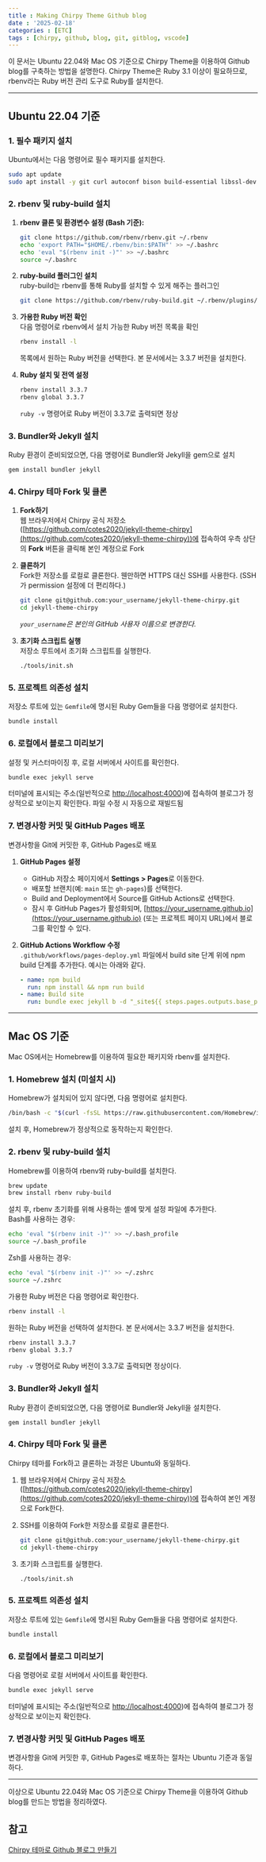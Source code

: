 ```yaml
---
title : Making Chirpy Theme Github blog
date : '2025-02-18'
categories : [ETC]
tags : [chirpy, github, blog, git, gitblog, vscode]
---
```


이 문서는 Ubuntu 22.04와 Mac OS 기준으로 Chirpy Theme을 이용하여 Github blog를 구축하는 방법을 설명한다. Chirpy Theme은 Ruby 3.1 이상이 필요하므로, rbenv라는 Ruby 버전 관리 도구로 Ruby를 설치한다.

---

## Ubuntu 22.04 기준

### 1. 필수 패키지 설치

Ubuntu에서는 다음 명령어로 필수 패키지를 설치한다.

```bash
sudo apt update
sudo apt install -y git curl autoconf bison build-essential libssl-dev libyaml-dev libreadline-dev zlib1g-dev libncurses5-dev libffi-dev libgdbm-dev
```

### 2. rbenv 및 ruby-build 설치

1. **rbenv 클론 및 환경변수 설정 (Bash 기준):**

   ```bash
   git clone https://github.com/rbenv/rbenv.git ~/.rbenv
   echo 'export PATH="$HOME/.rbenv/bin:$PATH"' >> ~/.bashrc
   echo 'eval "$(rbenv init -)"' >> ~/.bashrc
   source ~/.bashrc
   ```

2. **ruby-build 플러그인 설치**  
   ruby-build는 rbenv를 통해 Ruby를 설치할 수 있게 해주는 플러그인

   ```bash
   git clone https://github.com/rbenv/ruby-build.git ~/.rbenv/plugins/ruby-build
   ```

3. **가용한 Ruby 버전 확인**  
   다음 명령어로 rbenv에서 설치 가능한 Ruby 버전 목록을 확인

   ```bash
   rbenv install -l
   ```

   목록에서 원하는 Ruby 버전을 선택한다. 본 문서에서는 3.3.7 버전을 설치한다.

4. **Ruby 설치 및 전역 설정**

   ```bash
   rbenv install 3.3.7
   rbenv global 3.3.7
   ```

   `ruby -v` 명령어로 Ruby 버전이 3.3.7로 출력되면 정상

### 3. Bundler와 Jekyll 설치

Ruby 환경이 준비되었으면, 다음 명령어로 Bundler와 Jekyll을 gem으로 설치

```bash
gem install bundler jekyll
```

### 4. Chirpy 테마 Fork 및 클론

1. **Fork하기**  
   웹 브라우저에서 Chirpy 공식 저장소  
   ([https://github.com/cotes2020/jekyll-theme-chirpy](https://github.com/cotes2020/jekyll-theme-chirpy))에 접속하여 우측 상단의 **Fork** 버튼을 클릭해 본인 계정으로 Fork

2. **클론하기**  
   Fork한 저장소를 로컬로 클론한다. 웬만하면 HTTPS 대신 SSH를 사용한다. (SSH가 permission 설정에 더 편리하다.)

   ```bash
   git clone git@github.com:your_username/jekyll-theme-chirpy.git
   cd jekyll-theme-chirpy
   ```

   *`your_username`은 본인의 GitHub 사용자 이름으로 변경한다.*

3. **초기화 스크립트 실행**  
   저장소 루트에서 초기화 스크립트를 실행한다.

   ```bash
   ./tools/init.sh
   ```

### 5. 프로젝트 의존성 설치

저장소 루트에 있는 `Gemfile`에 명시된 Ruby Gem들을 다음 명령어로 설치한다.

```bash
bundle install
```

### 6. 로컬에서 블로그 미리보기

설정 및 커스터마이징 후, 로컬 서버에서 사이트를 확인한다.

```bash
bundle exec jekyll serve
```

터미널에 표시되는 주소(일반적으로 [http://localhost:4000](http://localhost:4000))에 접속하여 블로그가 정상적으로 보이는지 확인한다. 파일 수정 시 자동으로 재빌드됨

### 7. 변경사항 커밋 및 GitHub Pages 배포

변경사항을 Git에 커밋한 후, GitHub Pages로 배포

1. **GitHub Pages 설정**  
   - GitHub 저장소 페이지에서 **Settings > Pages**로 이동한다.  
   - 배포할 브랜치(예: `main` 또는 `gh-pages`)를 선택한다.  
   - Build and Deployment에서 Source를 GitHub Actions로 선택한다.  
   - 잠시 후 GitHub Pages가 활성화되며, [https://your_username.github.io](https://your_username.github.io) (또는 프로젝트 페이지 URL)에서 블로그를 확인할 수 있다.

2. **GitHub Actions Workflow 수정**  
   `.github/workflows/pages-deploy.yml` 파일에서 build site 단계 위에 npm build 단계를 추가한다. 예시는 아래와 같다.

   ```yaml
   - name: npm build
     run: npm install && npm run build
   - name: Build site
     run: bundle exec jekyll b -d "_site${{ steps.pages.outputs.base_path }}"
   ```

---

## Mac OS 기준

Mac OS에서는 Homebrew를 이용하여 필요한 패키지와 rbenv를 설치한다.

### 1. Homebrew 설치 (미설치 시)

Homebrew가 설치되어 있지 않다면, 다음 명령어로 설치한다.

```bash
/bin/bash -c "$(curl -fsSL https://raw.githubusercontent.com/Homebrew/install/HEAD/install.sh)"
```

설치 후, Homebrew가 정상적으로 동작하는지 확인한다.

### 2. rbenv 및 ruby-build 설치

Homebrew를 이용하여 rbenv와 ruby-build를 설치한다.

```bash
brew update
brew install rbenv ruby-build
```

설치 후, rbenv 초기화를 위해 사용하는 셸에 맞게 설정 파일에 추가한다.  
Bash를 사용하는 경우:

```bash
echo 'eval "$(rbenv init -)"' >> ~/.bash_profile
source ~/.bash_profile
```

Zsh를 사용하는 경우:

```bash
echo 'eval "$(rbenv init -)"' >> ~/.zshrc
source ~/.zshrc
```

가용한 Ruby 버전은 다음 명령어로 확인한다.

```bash
rbenv install -l
```

원하는 Ruby 버전을 선택하여 설치한다. 본 문서에서는 3.3.7 버전을 설치한다.

```bash
rbenv install 3.3.7
rbenv global 3.3.7
```

`ruby -v` 명령어로 Ruby 버전이 3.3.7로 출력되면 정상이다.

### 3. Bundler와 Jekyll 설치

Ruby 환경이 준비되었으면, 다음 명령어로 Bundler와 Jekyll을 설치한다.

```bash
gem install bundler jekyll
```

### 4. Chirpy 테마 Fork 및 클론

Chirpy 테마를 Fork하고 클론하는 과정은 Ubuntu와 동일하다.

1. 웹 브라우저에서 Chirpy 공식 저장소  
   ([https://github.com/cotes2020/jekyll-theme-chirpy](https://github.com/cotes2020/jekyll-theme-chirpy))에 접속하여 본인 계정으로 Fork한다.
2. SSH를 이용하여 Fork한 저장소를 로컬로 클론한다.

   ```bash
   git clone git@github.com:your_username/jekyll-theme-chirpy.git
   cd jekyll-theme-chirpy
   ```

3. 초기화 스크립트를 실행한다.

   ```bash
   ./tools/init.sh
   ```

### 5. 프로젝트 의존성 설치

저장소 루트에 있는 `Gemfile`에 명시된 Ruby Gem들을 다음 명령어로 설치한다.

```bash
bundle install
```

### 6. 로컬에서 블로그 미리보기

다음 명령어로 로컬 서버에서 사이트를 확인한다.

```bash
bundle exec jekyll serve
```

터미널에 표시되는 주소(일반적으로 [http://localhost:4000](http://localhost:4000))에 접속하여 블로그가 정상적으로 보이는지 확인한다.

### 7. 변경사항 커밋 및 GitHub Pages 배포

변경사항을 Git에 커밋한 후, GitHub Pages로 배포하는 절차는 Ubuntu 기준과 동일하다.

---

이상으로 Ubuntu 22.04와 Mac OS 기준으로 Chirpy Theme을 이용하여 Github blog를 만드는 방법을 정리하였다.


## 참고
[Chirpy 테마로 Github 블로그 만들기](https://jason9288.github.io/posts/github_blog_1/)